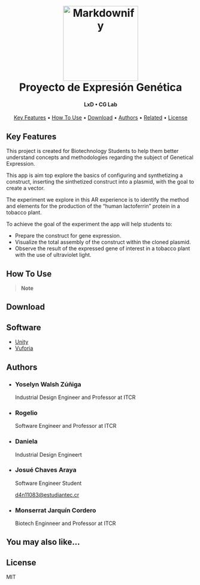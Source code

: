 <h1 align="center">
  <br>
  <a href="CG Lab Logo"><img src="https://www.elementalsweb.com/wp-content/themes/sd_theme/images/ar-landing/vuforia-logo.png" alt="Markdownify" width="200"></a>
  <br>
  Proyecto de Expresión Genética 
  <br>
</h1>

<h4 align="center">LxD • CG Lab</h4>

<p align="center">
  <a href="#key-features">Key Features</a> •
  <a href="#how-to-use">How To Use</a> •
  <a href="#download">Download</a> •
  <a href="#authors">Authors</a> •
  <a href="#you-may-also-like">Related</a> •
  <a href="#license">License</a>
</p>

<!-- ![screenshot](https://raw.githubusercontent.com/amitmerchant1990/electron-markdownify/master/app/img/markdownify.gif)
 -->

## Key Features

This project is created for Biotechnology Students to help them better understand concepts and methodologies regarding the subject of Genetical Expression.

This app is aim top explore the basics of configuring and synthetizing a construct, inserting the sinthetized construct into a plasmid, with the goal to create a vector.

The experiment we explore in this AR experience is to identify the method and elements for the production of the “human lactoferrin” protein in a tobacco plant.

To achieve the goal of the experiment the app will help students to:

<ul>
 <li>Prepare the construct for gene expression.</li>
 <li>Visualize the total assembly of the construct within the cloned plasmid.</li>
 <li>Observe the result of the expressed  gene of interest in a tobacco plant with the use of ultraviolet light.</li>
</ul>

## How To Use

> **Note**

## Download

## Software

- [Unity](<[http://electron.atom.io/](https://unity.com/)>)
- [Vuforia](<[https://nodejs.org/](https://developer.vuforia.com/)>)

## Authors

<ul>
  <li>
    <h3>Yoselyn Walsh Zúñiga </h3>
    <p>Industrial Design Engineer and Professor at ITCR</p>
    
  </li>
  <li>
    <h3>Rogelio</h3>
    <p>Software Engineer and Professor at ITCR</p>
   
  </li>
  <li>
    <h3>Daniela</h3>
    <p>Industrial Design Engineert</p>
    
  </li>

  <li>
    <h3>Josué Chaves Araya</h3>
    <p>Software Engineer Student</p>
    <a href = "mailto: d4n11083@estudiantec.cr">d4n11083@estudiantec.cr</a> 
  </li>

  <li>
    <h3>Monserrat Jarquín Cordero</h3>
    <p>Biotech Enginneer and Professor at ITCR</p>
    
  </li>

</ul>


## You may also like...



## License

MIT
